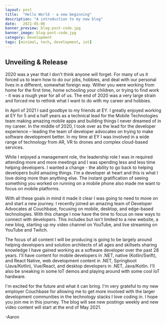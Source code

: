 ```yaml
---
layout: post
title:  "Hello World - a new beginning"
description: "A introduction to my new blog"
date:   2021-05-06
banner_preview: blog-post-code.jpg
banner_image: blog-post-code.jpg
category: Development 
tags: [minimal, tech, development, iot]
---
```

<!--more-->

## Unveiling & Release
2020 was a year that I don't think anyone will forget.  For many of us it forced us to learn how to do our jobs, hobbies, and deal with our personal lives in a different, somewhat foreign way.  Wither you were working from home for the first time, home schooling your children, or trying to find work - it was a rough year for all of us.  The end of 2020 was a very large strain and forced me to rethink what I want to do with my career and hobbies.

In April of 2021 I said goodbye to my friends at EY.  I greatly enjoyed working at EY for 5 and a half years as a technical lead for the Mobile Technologies team making amazing mobile apps and building things I never dreamed of in my career.  In the middle of 2020, I took over as the lead for the developer experience – leading the team of developer advocates on trying to make software development better.  In my time at EY I was involved in a wide range of technology from AR, VR to drones and complex cloud-based services. 

While I enjoyed a management role, the leadership role I was in required attending more and more meetings and I was spending less and less time helping developers.  I wanted a change - the ability to go back to helping developers build amazing things.  I'm a developer at heart and this is what I love doing more than anything else.  The instant gratification of seeing something you worked on running on a mobile phone also made me want to focus on mobile platforms.

With all these goals in mind it made it clear I was going to need to move on and start a new journey.  I recently joined an amazing team of Developer Advocates at Couchbase, focusing on mobile, desktop, and edge-based technologies.  With this change I now have the time to focus on new ways to connect with developers.  This includes but isn't limited to a new website, a new blog, starting up my video channel on YouTube, and live streaming on YouTube and Twitch.  

The focus of all content I will be producing is going to be largely around helping developers and solution architects of all ages and skillsets sharing knowledge I have gained working as a software developer over the past 28 years.  I'll have content for mobile developers in .NET, native (Kotlin/Swift), and React Native, web development content in .NET, Springboot (Java/Kotlin), Vue/React, and desktop developers in .NET, Java/Kotlin.  I'll also be sneaking in some IoT demos and playing around with some cool IoT hardware.

I'm excited for the future and what it can bring.  I'm very grateful to my new employer Couchbase for allowing me to get more involved with the larger development communities in the technology stacks I love coding in.  I hope you join me in this journey.  The blog will see new postings weekly and new video content will start at the end of May 2021.

-Aaron